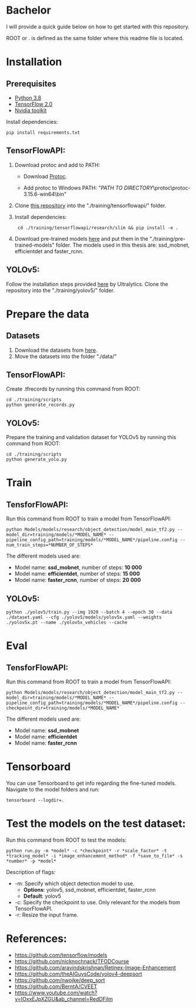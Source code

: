 # Bachelor
I will provide a quick guide below on how to get started with this repository.

ROOT or . is defined as the same folder where this readme file is located.


# Installation

## Prerequisites

- [Python 3.8](https://www.python.org/)
- [TensorFlow 2.0](https://www.tensorflow.org/)
- [Nvidia toolkit](https://developer.nvidia.com/cuda-toolkit)

Install dependencies:

    pip install requirements.txt

## TensorFlowAPI:
1. Download protoc and add to PATH:
    - Download [Protoc](https://github.com/protocolbuffers/protobuf/releases/download/v3.15.6/protoc-3.15.6-win64.zip).

    - Add protoc to Windows PATH: "*_PATH TO DIRECTORY_*\protoc\protoc-3.15.6-win64\bin"

2. Clone [this repository](https://github.com/tensorflow/models) into the "./training/tensorflowapi/" folder.

3. Install dependencies:
   
        cd ./training/tensorflowapi/research/slim && pip install -e .

4. Download pre-trained models [here](https://github.com/tensorflow/models/blob/master/research/object_detection/g3doc/tf2_detection_zoo.md) and put them in the "./training/pre-trained-models" folder. The models used in this thesis are: ssd_mobnet, efficientdet and faster_rcnn.


## YOLOv5:
Follow the installation steps provided [here](https://github.com/ultralytics/yolov5) by Ultralytics. Clone the repository into the "./training/yolov5/" folder.
   

# Prepare the data

## Datasets

1. Download the datasets from [here](https://drive.google.com/drive/folders/1hNMBL2MNyz5dWZdi1BR1o1X-3yypdCkJ?usp=sharing).
2. Move the datasets into the folder "./data/"

## TensorFlowAPI:

Create .tfrecords by running this command from ROOT:

    cd ./training/scripts
    python generate_records.py


## YOLOv5:

Prepare the training and validation dataset for YOLOv5 by running this command from ROOT:

    cd ./training/scripts
    python generate_yolo.py


# Train

## TensforFlowAPI:
Run this command from ROOT to train a model from TensorFlowAPI:

    python Models/models/research/object_detection/model_main_tf2.py --model_dir=training/models/*MODEL_NAME* --pipeline_config_path=training/models/*MODEL_NAME*/pipeline.config --num_train_steps=*NUMBER_OF_STEPS*

The different models used are: 
- Model name: **ssd_mobnet**, number of steps: **10 000**
- Model name: **efficientdet**, number of steps: **15 000**
- Model name: **faster_rcnn**, number of steps: **20 000**

## YOLOv5:

    python ./yolov5/train.py --img 1920 --batch 4 --epoch 30 --data ./dataset.yaml --cfg ./yolov5/models/yolov5x.yaml --weights ./yolov5x.pt --name ./yolov5x_vehicles --cache



# Eval

## TensforFlowAPI:
Run this command from ROOT to train a model from TensorFlowAPI:

    python Models/models/research/object_detection/model_main_tf2.py --model_dir=training/models/*MODEL_NAME* --pipeline_config_path=training/models/*MODEL_NAME*/pipeline.config --checkpoint_dir=training/models/*MODEL_NAME*

The different models used are: 
- Model name: **ssd_mobnet**
- Model name: **efficientdet**
- Model name: **faster_rcnn**


# Tensorboard

You can use Tensorboard to get info regarding the fine-tuned models. Navigate to the model folders and run:

    tensorboard --logdir=.


# Test the models on the test dataset:

Run this command from ROOT to test the models:

    python run.py -m *model* -c *checkpoint* -r *scale_factor* -t *tracking_model* -i *image_enhancement_method* -f *save_to_file* -s *number* -p *model*

Description of flags:
- -m: Specify which object detection model to use. 
  - **Options**: yolov5, ssd_mobnet, efficientdet, faster_rcnn
  - **Default**: yolov5
- -c: Specify the checkpoint to use. Only relevant for the models from TensorFlowAPI.
- -r: Resize the input frame. 


# References:

- https://github.com/tensorflow/models
- https://github.com/nicknochnack/TFODCourse
- https://github.com/aravindskrishnan/Retinex-Image-Enhancement
- https://github.com/theAIGuysCode/yolov4-deepsort
- https://github.com/nwojke/deep_sort
- https://github.com/BerntA/CVEET
- https://www.youtube.com/watch?v=IOxxEJpXZGU&ab_channel=RedDFilm